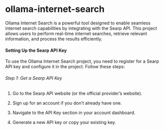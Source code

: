 # ollama-internet-search
Ollama Internet Search is a powerful tool designed to enable seamless internet search capabilities by integrating with the Searp API. This project allows users to perform real-time internet searches, retrieve relevant information, and process the results efficiently.


#### Setting Up the Searp API Key
To use the Ollama Internet Search project, you need to register for a Searp API key and configure it in the project. Follow these steps:

###### Step 1: Get a Searp API Key
1. Go to the Searp API website (or the official provider’s website).

2. Sign up for an account if you don’t already have one.

3. Navigate to the API Key section in your account dashboard.

4. Generate a new API key or copy your existing key.
